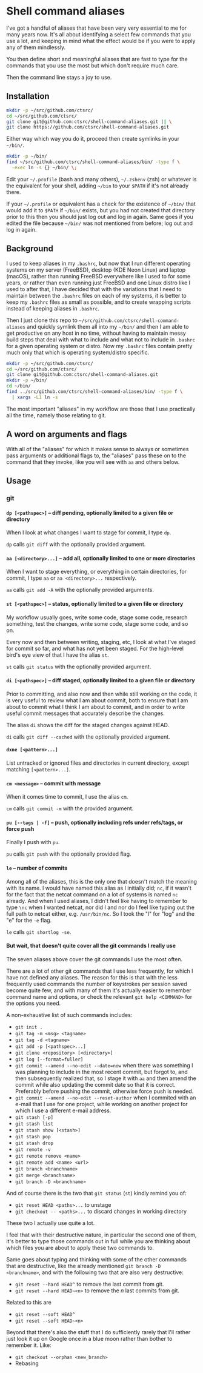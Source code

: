 # Shell command aliases

I've got a handful of aliases that have been very very essential
to me for many years now. It's all about identifying a select few
commands that you use a lot, and keeping in mind what the effect
would be if you were to apply any of them mindlessly.

You then define short and meaningful aliases that are fast to type
for the commands that you use the most but which don't require much
care.

Then the command line stays a joy to use.

## Installation

```bash
mkdir -p ~/src/github.com/ctsrc/
cd ~/src/github.com/ctsrc/
git clone git@github.com:ctsrc/shell-command-aliases.git || \
git clone https://github.com/ctsrc/shell-command-aliases.git
```

Either way which way you do it, proceed then create symlinks
in your `~/bin/`.

```bash
mkdir -p ~/bin/
find ~/src/github.com/ctsrc/shell-command-aliases/bin/ -type f \
  -exec ln -s {} ~/bin/ \;
```

Edit your `~/.profile` (bash and many others), `~/.zshenv` (zsh)
or whatever is the equivalent for your shell, adding `~/bin`
to your `$PATH` if it's not already there.

If your `~/.profile` or equivalent has a check for the existence
of `~/bin/` that would add it to `$PATH` if `~/bin/` exists, but
you had not created that directory prior to this then you should
just log out and log in again. Same goes if you edited the file
because `~/bin/` was not mentioned from before; log out and log
in again.

## Background

I used to keep aliases in my `.bashrc`, but now that I run different operating
systems on my server (FreeBSD), desktop (KDE Neon Linux) and laptop (macOS),
rather than running FreeBSD everywhere like I used to for some years, or
rather than even running just FreeBSD and one Linux distro like I used to
after that, I have decided that with the variations that I need to maintain
between the `.bashrc` files on each of my systems, it is better to keep my
`.bashrc` files as small as possible, and to create wrapping scripts
instead of keeping aliases in `.bashrc`.

Then I just clone this repo to `~/src/github.com/ctsrc/shell-command-aliases`
and quickly symlink them all into my `~/bin/` and then I am able to get
productive on any host in no time, without having to maintain messy build
steps that deal with what to include and what not to include in `.bashrc`
for a given operating system or distro. Now my `.bashrc` files contain
pretty much only that which is operating system/distro specific.

```bash
mkdir -p ~/src/github.com/ctsrc/
cd ~/src/github.com/ctsrc/
git clone git@github.com:ctsrc/shell-command-aliases.git
mkdir -p ~/bin/
cd ~/bin/
find ../src/github.com/ctsrc/shell-command-aliases/bin/ -type f \
  | xargs -L1 ln -s
```

The most important "aliases" in my workflow are those that I use
practically all the time, namely those relating to git.

## A word on arguments and flags

With all of the "aliases" for which it makes sense to always or
sometimes pass arguments or additional flags to, the "aliases"
pass these on to the command that they invoke, like you will see
with `aa` and others below.

## Usage

### git

#### `dp [<pathspec>]` – diff pending, optionally limited to a given file or directory

When I look at what changes I want to stage for commit, I type `dp`.

`dp` calls `git diff` with the optionally provided argument.

#### `aa [<directory>...]` – add all, optionally limited to one or more directories

When I want to stage everything, or everything in certain directories,
for commit, I type `aa` or `aa <directory>...` respectively.

`aa` calls `git add -A` with the optionally provided arguments.

#### `st [<pathspec>]` – status, optionally limited to a given file or directory

My workflow usually goes, write some code, stage some code, research something,
test the changes, write some code, stage some code, and so on.

Every now and then between writing, staging, etc, I look at what
I've staged for commit so far, and what has not yet been staged.
For the high-level bird's eye view of that I have the alias `st`.

`st` calls `git status` with the optionally provided argument.

#### `di [<pathspec>]` – diff staged, optionally limited to a given file or directory

Prior to committing, and also now and then while still working on the code,
it is very useful to review what I am about commit, both to ensure that
I am about to commit what I think I am about to commit, and in order to
write useful commit messages that accurately describe the changes.

The alias `di` shows the diff for the staged changes against HEAD.

`di` calls `git diff --cached` with the optionally provided argument.

#### `dxne [<pattern>...]`

List untracked or ignored files and directories in current directory,
except matching `[<pattern>...]`.

#### `cm <message>` – commit with message

When it comes time to commit, I use the alias `cm`.

`cm` calls `git commit -m` with the provided argument.

#### `pu [--tags | -f]` – push, optionally including refs under refs/tags, or force push

Finally I push with `pu`.

`pu` calls `git push` with the optionally provided flag.

#### `le` – number of commits

Among all of the aliases, this is the only one that doesn't match
the meaning with its name. I would have named this alias as I initially
did; `nc`, if it wasn't for the fact that the netcat command on a lot
of systems is named `nc` already. And when I used aliases, I didn't feel
like having to remember to type `\nc` when I wanted netcat, nor did I
and nor do I feel like typing out the full path to netcat either, e.g.
`/usr/bin/nc`. So I took the "l" for "log" and the "e" for the `-e` flag.

`le` calls `git shortlog -se`.

#### But wait, that doesn't quite cover all the git commands I really use

The seven aliases above cover the git commands I use the most often.

There are a lot of other git commands that I use less frequently,
for which I have not defined any aliases. The reason for this is
that with the less frequently used commands the number of keystrokes
per session saved become quite few, and with many of them it's
actually easier to remember command name and options,
or check the relevant `git help <COMMAND>` for the options you need.

A non-exhaustive list of such commands includes:

* `git init .`
* `git tag -m <msg> <tagname>`
* `git tag -d <tagname>`
* `git add -p [<pathspec>...]`
* `git clone <repository> [<directory>]`
* `git log [--format=fuller]`
* `git commit --amend --no-edit --date=now` when there was something I was planning to include in the most recent commit, but forgot to, and then subsequently realized that, so I stage it with `aa` and then amend the commit while also updating the commit date so that it is correct. Preferably before pushing the commit, otherwise force push is needed.
* `git commit --amend --no-edit --reset-author` when I commited with an e-mail that I use for one project, while working on another project for which I use a different e-mail address.
* `git stash [-p]`
* `git stash list`
* `git stash show [<stash>]`
* `git stash pop`
* `git stash drop`
* `git remote -v`
* `git remote remove <name>`
* `git remote add <name> <url>`
* `git branch <branchname>`
* `git merge <branchname>`
* `git branch -D <branchname>`

And of course there is the two that `git status` (`st`) kindly remind you of:

* `git reset HEAD <paths>...` to unstage
* `git checkout -- <paths>...` to discard changes in working directory

These two I actually use quite a lot.

I feel that with their destructive nature, in particular the second one
of them, it's better to type those commands out in full while you are thinking
about which files you are about to apply these two commands to.

Same goes about typing and thinking with some of the other commands that
are destructive, like the already mentioned `git branch -D <branchname>`,
and with the following two that are also very destructive:

* `git reset --hard HEAD^` to remove the last commit from git.
* `git reset --hard HEAD~<n>` to remove the *n* last commits from git.

Related to this are

* `git reset --soft HEAD^`
* `git reset --soft HEAD~<n>`

Beyond that there's also the stuff that I do sufficiently rarely
that I'll rather just look it up on Google once in a blue moon
rather than bother to remember it. Like:

* `git checkout --orphan <new_branch>`
* Rebasing
